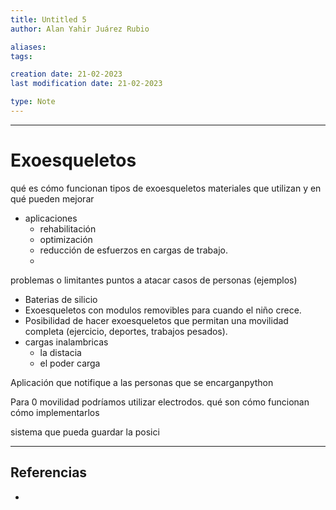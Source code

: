 ```yaml
---
title: Untitled 5
author: Alan Yahir Juárez Rubio

aliases:
tags:

creation date: 21-02-2023
last modification date: 21-02-2023

type: Note
---
```

---
# Exoesqueletos

qué es
cómo funcionan
tipos de exoesqueletos
materiales que utilizan y en qué pueden mejorar
- aplicaciones
	- rehabilitación
	- optimización
	- reducción de esfuerzos en cargas de trabajo.
	- 
problemas o limitantes
puntos a atacar
casos de personas (ejemplos)


- Baterias de silicio
- Exoesqueletos con modulos removibles para cuando el niño crece.
- Posibilidad de hacer exoesqueletos que permitan una movilidad completa (ejercicio, deportes, trabajos pesados).
- cargas inalambricas
	- la distacia
	- el poder carga

Aplicación que notifique a las personas que se encarganpython


Para 0 movilidad podríamos utilizar electrodos.
qué son
cómo funcionan
cómo implementarlos


sistema que pueda guardar la posici

<div style="page-break-after: always;"></div>

---
## Referencias

- 
